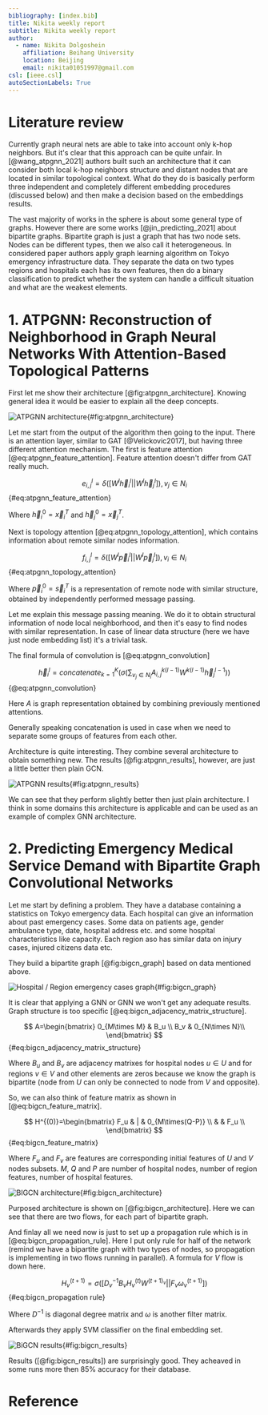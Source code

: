 ```yaml
---
bibliography: [index.bib]
title: Nikita weekly report
subtitle: Nikita weekly report
author:
  - name: Nikita Dolgoshein
    affiliation: Beihang University
    location: Beijing
    email: nikita01051997@gmail.com
csl: [ieee.csl]
autoSectionLabels: True
---
```


# Literature review

Currently graph neural nets are able to take into account only k-hop neighbors. But it's clear that this approach can be quite unfair. In [@wang_atpgnn_2021] authors built such an architecture that it can consider both local k-hop neighbors structure and distant nodes that are located in similar topological context. What do they do is basically perform three independent and completely different embedding procedures (discussed below) and then make a decision based on the embeddings results.

The vast majority of works in the sphere is about some general type of graphs. However there are some works [@jin_predicting_2021] about bipartite graphs. Bipartite graph is just a graph that has two node sets. Nodes can be different types, then we also call it heterogeneous. In considered paper authors apply graph learning algorithm on Tokyo emergency infrastructure data. They separate the data on two types regions and hospitals each has its own features, then do a binary classification to predict whether the system can handle a difficult situation and what are the weakest elements.

# 1. ATPGNN: Reconstruction of Neighborhood in Graph Neural Networks With Attention-Based Topological Patterns

First let me show their architecture [@fig:atpgnn_architecture]. Knowing general idea it would be easier to explain all the deep concepts.

![ATPGNN architecture](atpgnn_architecture.png){#fig:atpgnn_architecture}

Let me start from the output of the algorithm then going to the input. There is an attention layer, similar to GAT [@Velickovic2017], but having three different attention mechanism. The first is feature attention [@eq:atpgnn_feature_attention]. Feature attention doesn't differ from GAT really much.

$$
e^l_{i,j}=\delta([W^l\vec{h}^l_i||W^l\vec{h}^l_j]),v_j\in N_i
$${#eq:atpgnn_feature_attention}

Where $\vec{h}^0_i=\vec{x}^T_i$ and $\vec{h}^0_j=\vec{x}^T_j$.

Next is topology attention [@eq:atpgnn_topology_attention], which contains information about remote similar nodes information.

$$
f^l_{i,j}=\delta([W^{l}\vec{p}^l_i||W^l\vec{p}^l_j]),v_i\in N_i
$${#eq:atpgnn_topology_attention}

Where $\vec{p}^0_i=\vec{s}^T_i$ is a representation of remote node with similar structure, obtained by independently performed message passing.

Let me explain this message passing meaning. We do it to obtain structural information of node local neighborhood, and then it's easy to find nodes with similar representation. In case of linear data structure (here we have just node embedding list) it's a trivial task.

The final formula of convolution is [@eq:atpgnn_convolution]

$$
\vec{h}^l_i=concatenate^K_{k=1}(\sigma(\sum_{v_j\in N_i}A^{k(l-1)}_{i,j}W^{k(l-1)}\vec{h}^{l-1}_j))
$${@eq:atpgnn_convolution}

Here $A$ is graph representation obtained by combining previously mentioned attentions.

Generally speaking concatenation is used in case when we need to separate some groups of features from each other.

Architecture is quite interesting. They combine several architecture to obtain something new. The results [@fig:atpgnn_results], however, are just a little better then plain GCN.

![ATPGNN results](atpgnn_results.png){#fig:atpgnn_results}

We can see that they perform slightly better then just plain architecture. I think in some domains this architecture is applicable and can be used as an example of complex GNN architecture.

# 2. Predicting Emergency Medical Service Demand with Bipartite Graph Convolutional Networks

Let me start by defining a problem. They have a database containing a statistics on Tokyo emergency data. Each hospital can give an information about past emergency cases. Some data on patients age, gender ambulance type, date, hospital address etc. and some hospital characteristics like capacity. Each region aso has similar data on injury cases, injured citizens data etc.

They build a bipartite graph [@fig:bigcn_graph] based on data mentioned above.

![Hospital / Region emergency cases graph](bigcn_graph.png){#fig:bigcn_graph}

It is clear that applying a GNN or GNN we won't get any adequate results. Graph structure is too specific [@eq:bigcn_adjacency_matrix_structure].

$$
A=\begin{bmatrix}
  0_{M\times M} & B_u \\
  B_v & 0_{N\times N}\\
\end{bmatrix}
$${#eq:bigcn_adjacency_matrix_structure}

Where $B_u$ and $B_v$ are adjacency matrixes for hospital nodes $u\in U$ and for regions $v\in V$ and other elements are zeros because we know the graph is bipartite (node from $U$ can only be connected to node from $V$ and opposite).

So, we can also think of feature matrix as shown in [@eq:bigcn_feature_matrix].

$$
H^{(0)}=\begin{bmatrix}
  F_u & | & 0_{M\times(Q-P)} \\
   & & F_u \\ 
\end{bmatrix}
$${#eq:bigcn_feature_matrix}

Where $F_u$ and $F_v$ are features are corresponding initial features of $U$ and $V$ nodes subsets. $M$, $Q$ and $P$ are number of hospital nodes, number of region features, number of hospital features.

![BIGCN architecture](bigcn_architecture.png){#fig:bigcn_architecture}

Purposed architecture is shown on [@fig:bigcn_architecture]. Here we can see that there are two flows, for each part of bipartite graph. 

And finlay all we need now is just to set up a propagation rule which is in [@eq:bigcn_propagation_rule]. Here I put only rule for half of the network (remind we have a bipartite graph with two types of nodes, so propagation is implementing in two flows running in parallel). A formula for $V$ flow is down here.

$$
H^{(t+1)}_v=\sigma([D^{-1}_vB_vH^{(t)}_vW^{(t+1)_v}||F_v\omega^{(t+1)}_v])
$${#eq:bigcn_propagation rule}

Where $D^{-1}$ is diagonal degree matrix and $\omega$ is another filter matrix.

Afterwards they apply SVM classifier on the final embedding set.

![BiGCN results](bigcn_results.png){#fig:bigcn_results}

Results ([@fig:bigcn_results]) are surprisingly good. They acheaved in some runs more then 85% accuracy for their database.

# Reference 